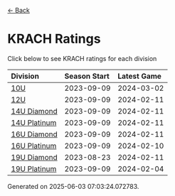 [<- Back](../readme.md)
# KRACH Ratings
Click below to see KRACH ratings for each division

| Division | Season Start | Latest Game |
| :-- | :-- | :-- |
| [10U](10U-ratings.md) | 2023-09-09 | 2024-03-02 |
| [12U](12U-ratings.md) | 2023-09-09 | 2024-02-11 |
| [14U Diamond](14U-Diamond-ratings.md) | 2023-09-09 | 2024-02-11 |
| [14U Platinum](14U-Platinum-ratings.md) | 2023-09-09 | 2024-02-11 |
| [16U Diamond](16U-Diamond-ratings.md) | 2023-09-09 | 2024-02-11 |
| [16U Platinum](16U-Platinum-ratings.md) | 2023-09-09 | 2024-02-10 |
| [19U Diamond](19U-Diamond-ratings.md) | 2023-08-23 | 2024-02-11 |
| [19U Platinum](19U-Platinum-ratings.md) | 2023-09-09 | 2024-02-04 |

Generated on 2025-06-03 07:03:24.072783.
